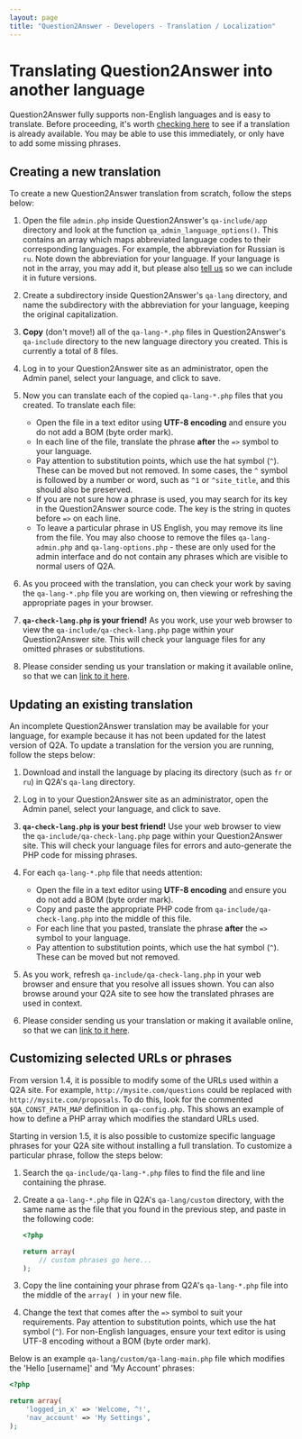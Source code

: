 ```yaml
---
layout: page
title: "Question2Answer - Developers - Translation / Localization"
---
```


# Translating Question2Answer into another language

Question2Answer fully supports non-English languages and is easy to translate. Before proceeding, it's worth [checking here](/addons/) to see if a translation is already available. You may be able to use this immediately, or only have to add some missing phrases.


## Creating a new translation

To create a new Question2Answer translation from scratch, follow the steps below:

1. Open the file `admin.php` inside Question2Answer's `qa-include/app` directory and look at the function `qa_admin_language_options()`. This contains an array which maps abbreviated language codes to their corresponding languages. For example, the abbreviation for Russian is `ru`. Note down the abbreviation for your language. If your language is not in the array, you may add it, but please also [tell us](http://www.question2answer.org/feedback.php) so we can include it in future versions.

2. Create a subdirectory inside Question2Answer's `qa-lang` directory, and name the subdirectory with the abbreviation for your language, keeping the original capitalization.

3. **Copy** (don't move!) all of the `qa-lang-*.php` files in Question2Answer's `qa-include` directory to the new language directory you created. This is currently a total of 8 files.

4. Log in to your Question2Answer site as an administrator, open the Admin panel, select your language, and click to save.

5. Now you can translate each of the copied `qa-lang-*.php` files that you created. To translate each file:
    - Open the file in a text editor using **UTF-8 encoding** and ensure you do not add a BOM (byte order mark).
    - In each line of the file, translate the phrase **after** the `=>` symbol to your language.
    - Pay attention to substitution points, which use the hat symbol (`^`). These can be moved but not removed. In some cases, the `^` symbol is followed by a number or word, such as `^1` or `^site_title`, and this should also be preserved.
    - If you are not sure how a phrase is used, you may search for its key in the Question2Answer source code. The key is the string in quotes before `=>` on each line.
    - To leave a particular phrase in US English, you may remove its line from the file. You may also choose to remove the files `qa-lang-admin.php` and `qa-lang-options.php` - these are only used for the admin interface and do not contain any phrases which are visible to normal users of Q2A.

6. As you proceed with the translation, you can check your work by saving the `qa-lang-*.php` file you are working on, then viewing or refreshing the appropriate pages in your browser.

7. **`qa-check-lang.php` is your friend!** As you work, use your web browser to view the `qa-include/qa-check-lang.php` page within your Question2Answer site. This will check your language files for any omitted phrases or substitutions.

8. Please consider sending us your translation or making it available online, so that we can [link to it here](/addons/).


## Updating an existing translation

An incomplete Question2Answer translation may be available for your language, for example because it has not been updated for the latest version of Q2A. To update a translation for the version you are running, follow the steps below:

1. Download and install the language by placing its directory (such as `fr` or `ru`) in Q2A's `qa-lang` directory.

2. Log in to your Question2Answer site as an administrator, open the Admin panel, select your language, and click to save.

3. **`qa-check-lang.php` is your best friend!** Use your web browser to view the `qa-include/qa-check-lang.php` page within your Question2Answer site. This will check your language files for errors and auto-generate the PHP code for missing phrases.

4. For each `qa-lang-*.php` file that needs attention:
    - Open the file in a text editor using **UTF-8 encoding** and ensure you do not add a BOM (byte order mark).
    - Copy and paste the appropriate PHP code from `qa-include/qa-check-lang.php` into the middle of this file.
    - For each line that you pasted, translate the phrase **after** the `=>` symbol to your language.
    - Pay attention to substitution points, which use the hat symbol (`^`). These can be moved but not removed.

5. As you work, refresh `qa-include/qa-check-lang.php` in your web browser and ensure that you resolve all issues shown. You can also browse around your Q2A site to see how the translated phrases are used in context.

6. Please consider sending us your translation or making it available online, so that we can [link to it here](/addons/).


## Customizing selected URLs or phrases

From version 1.4, it is possible to modify some of the URLs used within a Q2A site. For example, `http://mysite.com/questions` could be replaced with `http://mysite.com/proposals`. To do this, look for the commented `$QA_CONST_PATH_MAP` definition in `qa-config.php`. This shows an example of how to define a PHP array which modifies the standard URLs used.

Starting in version 1.5, it is also possible to customize specific language phrases for your Q2A site without installing a full translation. To customize a particular phrase, follow the steps below:

1. Search the `qa-include/qa-lang-*.php` files to find the file and line containing the phrase.

2. Create a `qa-lang-*.php` file in Q2A's `qa-lang/custom` directory, with the same name as the file that you found in the previous step, and paste in the following code:

    ```php
    <?php

    return array(
        // custom phrases go here...
    );
    ```

3. Copy the line containing your phrase from Q2A's `qa-lang-*.php` file into the middle of the `array( )` in your new file.

4. Change the text that comes after the `=>` symbol to suit your requirements. Pay attention to substitution points, which use the hat symbol (`^`). For non-English languages, ensure your text editor is using UTF-8 encoding without a BOM (byte order mark).

Below is an example `qa-lang/custom/qa-lang-main.php` file which modifies the 'Hello [username]' and 'My Account' phrases:

```php
<?php

return array(
    'logged_in_x' => 'Welcome, ^!',
    'nav_account' => 'My Settings',
);
```
